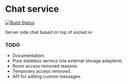 
# Chat service

[![Build Status](https://travis-ci.org/an-sh/chat-service.svg?branch=master)](https://travis-ci.org/an-sh/chat-service)

Server side chat based on top of socket.io


### TODO

- Documentation.
- Pure stateless service (via external storage adapters).
- Room access removed reasons.
- Temporary access removed.
- API for adding custom messages.
